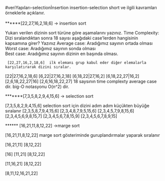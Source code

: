 #veriYapıları-selectionİnsertion 
insertion-selection short ve ilgili kavramları örneklerle açıklanır.<br>
<br>
******[22,27,16,2,18,6] -> insertion sort

Yukarı verilen dizinin sort türüne göre aşamalarını yazınız.
Time Complexity: Dizi sıralandıktan sonra 18 sayısı aşağıdaki case'lerden hangisinin kapsamına girer? Yazınız
Average case: Aradığımız sayının ortada olması <br>
Worst case: Aradığımız sayının sonda olması <br>
Best case: Aradığımız sayının dizinin en başında olması. <br>

     [22,27,16,2,18,6]  ilk elemanı grup kabul eder diğer elemalarla karşılatırarak dizini sıralar. 
 [22|27,16,2,18,6]
 [6,22|27,16,2,18]
 [6,18,22|27,16,2]
 [6,18,22,27|16,2]
 [2,6,18,22,27|16]
 [2,6,16,18,22,27]
18 saysının time complexty average case dir.
big-O notasyonu O(n^2) dir.


*******[7,3,5,8,2,9,4,15,6] -> selection sort

[7,3,5,8,2,9,4,15,6] selection sort için dizini adım adım küçükten büyüğe sıralanır
[2,3,5,8,7,9,4,15,6] 
[2,3,4,8,7,9,5,15,6] 
[2,3,4,5,7,9,8,15,6] 
[2,3,4,5,6,9,8,15,7] 
[2,3,4,5,6,7,8,15,9]
[2,3,4,5,6,7,8,9,15] 


****** [16,21,11,8,12,22] ->marge sort 



[16,21,11,8,12,22] marge sort  gösteriminde guruplandırmalar yaparak sıralanır 

[16,21,11]                 [8,12,22]

[16] [11,21]          [8,12,22]

[11,16,21]       [8,12,22]

[8,11,12,16,21,22]








